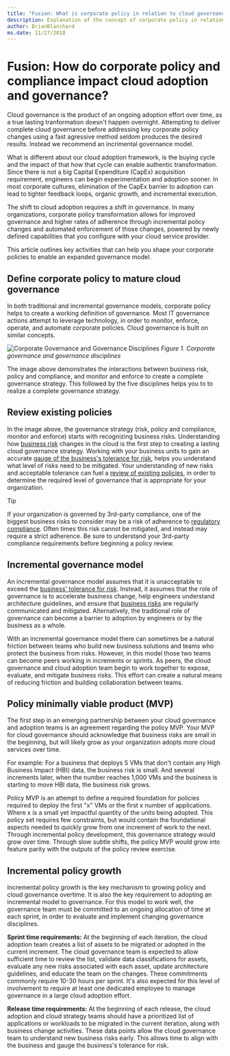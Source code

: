 ```yaml
---
title: "Fusion: What is corporate policy in relation to cloud governance"
description: Explanation of the concept of corporate policy in relation to cloud governance
author: BrianBlanchard
ms.date: 11/27/2018
---
```


# Fusion: How do corporate policy and compliance impact cloud adoption and governance?

Cloud governance is the product of an ongoing adoption effort over time, as a true lasting tranformation doesn't happen overnight. Attempting to deliver complete cloud governance before addressing key corporate policy changes using a fast agressive method seldom produces the desired results. Instead we recommend an incrimental governance model. 

What is different about our cloud adoption framework, is the buying cycle and the impact of that how that cycle can enable authentic transformation. Since there is not a big Capital Expenditure (CapEx) acquisition requirement, engineers can begin experimentation and adoption sooner. In most corporate cultures, elimination of the CapEx barrier to adoption can lead to tighter feedback loops, organic growth, and incremental execution.

The shift to cloud adoption requires a shift in governance. In many organizations, corporate policy transformation allows for improved governance and higher rates of adherence through incremental policy changes and automated enforcement of those changes, powered by newly defined capabilities that you configure with your cloud service provider. 

This article outlines key activities that can help you shape your corporate policies to enable an expanded governance model.

## Define corporate policy to mature cloud governance

In both traditional and incremental governance models, corporate policy helps to create a working definition of governance. Most IT governance actions attempt to leverage technology, in order to monitor, enforce, operate, and automate corporate policies. Cloud governance is built on similar concepts.

![Corporate Governance and Governance Disciplines](../_images/operational-transformation-govern.png)
*Figure 1. Corporate governance and governance disciplines*

The image above demonstrates the interactions between business risk, policy and compliance, and monitor and enforce to create a complete governance strategy. This followed by the five disciplines helps you to to realize a complete governance strategy.

## Review existing policies

In the image above, the governance strategy (risk, policy and compliance, monitor and enforce) starts with recognizing business risks. Understanding how [business risk](understanding-business-risk.md) changes in the cloud is the first step to creating a lasting cloud governance strategy. Working with your business units to gain an accurate [gauge of the business's tolerance for risk](../../business-strategy/risk-tolerance.md), helps you understand what level of risks need to be mitigated. Your understanding of new risks and acceptable tolerance can fuel a [review of existing policies](what-is-a-cloud-policy-review.md), in order to determine the required level of governance that is appropriate for your organization.

> [!TIP]
> If your organization is governed by 3rd-party compliance, one of the biggest business risks to consider may be a risk of adherence to [regulatory compliance](what-is-regulatory-compliance.md). Often times this risk cannot be mitigated, and instead may require a strict adherence. Be sure to understand your 3rd-party compliance requirements before beginning a policy review.

## Incremental governance model

An incremental governance model assumes that it is unacceptable to exceed the [business' tolerance for risk](../../business-strategy/risk-tolerance.md). Instead, it assumes that the role of governance is to accelerate business change, help engineers understand architecture guidelines, and ensure that [business risks](understanding-business-risk.md) are regularly communicated and mitigated. Alternatively, the traditional role of governance can become a barrier to adoption by engineers or by the business as a whole.

With an incremental governance model there can sometimes be a natural friction between teams who build new business solutions and teams who protect the business from risks. However, in this model those two teams can become peers working in increments or sprints. As peers, the cloud governance and cloud adoption team begin to work together to expose, evaluate, and mitigate business risks. This effort can create a natural means of reducing friction and building collaboration between teams.

## Policy minimally viable product (MVP)

The first step in an emerging partnership between your cloud governance and adoption teams is an agreement regarding the policy MVP. Your MVP for cloud governance should acknowledge that business risks are small in the beginning, but will likely grow as your organization adopts more cloud services over time.

For example: For a business that deploys 5 VMs that don't contain any High Business Impact (HBI) data, the business risk is small. And several increments later, when the number reaches 1,000 VMs and the business is starting to move HBI data, the business risk grows.

Policy MVP is an attempt to define a required foundation for policies required to deploy the first "x" VMs or the first x number of applications. Where x is a small yet impactful quantity of the units being adopted. This policy set requires few constraints, but would contain the foundational aspects needed to quickly grow from one increment of work to the next. Through incremental policy development, this governance strategy would grow over time. Through slow subtle shifts, the policy MVP would grow into feature parity with the outputs of the policy review exercise.

## Incremental policy growth

Incremental policy growth is the key mechanism to growing policy and cloud governance overtime. It is also the key requirement to adopting an incremental model to governance. For this model to work well, the governance team must be committed to an ongoing allocation of time at each sprint, in order to evaluate and implement changing governance disciplines.

**Sprint time requirements:** At the beginning of each iteration, the cloud adoption team creates a list of assets to be migrated or adopted in the current increment. The cloud governance team is expected to allow sufficient time to review the list, validate data classifications for assets, evaluate any new risks associated with each asset, update architecture guidelines, and educate the team on the changes. These commitments commonly require 10-30 hours per sprint. It's also expected for this level of involvement to require at least one dedicated employee to manage governance in a large cloud adoption effort.

**Release time requirements:** At the beginning of each release, the cloud adoption and cloud strategy teams should have a prioritized list of applications or workloads to be migrated in the current iteration, along with business change activities. These data points allow the cloud governance team to understand new business risks early. This allows time to align with the business and gauge the business's tolerance for risk.
